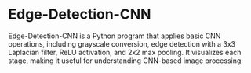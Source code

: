 # Edge-Detection-CNN
Edge-Detection-CNN is a Python program that applies basic CNN operations, including grayscale conversion, edge detection with a 3x3 Laplacian filter, ReLU activation, and 2x2 max pooling. It visualizes each stage, making it useful for understanding CNN-based image processing. 
